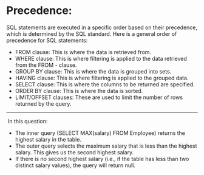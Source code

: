 # Precedence:
SQL statements are executed in a specific order based on their precedence, which is determined by the SQL standard. Here is a general order of precedence for SQL statements:
​
- FROM clause: This is where the data is retrieved from.
- WHERE clause: This is where filtering is applied to the data retrieved from the FROM - clause.
- GROUP BY clause: This is where the data is grouped into sets.
- HAVING clause: This is where filtering is applied to the grouped data.
- SELECT clause: This is where the columns to be returned are specified.
- ORDER BY clause: This is where the data is sorted.
- LIMIT/OFFSET clauses: These are used to limit the number of rows returned by the query.
​
​
​
---
​
In this question:
- The inner query (SELECT MAX(salary) FROM Employee) returns the highest salary in the table.
- The outer query selects the maximum salary that is less than the highest salary. This gives us the second highest salary.
- If there is no second highest salary (i.e., if the table has less than two distinct salary values), the query will return null.
​